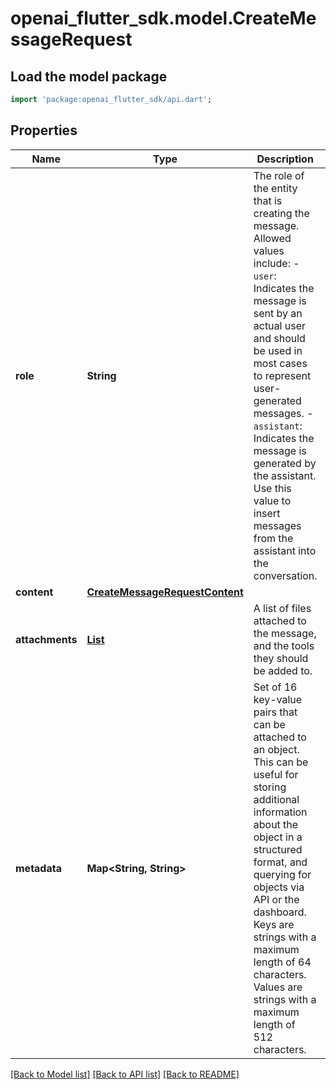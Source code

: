 # openai_flutter_sdk.model.CreateMessageRequest

## Load the model package
```dart
import 'package:openai_flutter_sdk/api.dart';
```

## Properties
Name | Type | Description | Notes
------------ | ------------- | ------------- | -------------
**role** | **String** | The role of the entity that is creating the message. Allowed values include: - `user`: Indicates the message is sent by an actual user and should be used in most cases to represent user-generated messages. - `assistant`: Indicates the message is generated by the assistant. Use this value to insert messages from the assistant into the conversation.  | 
**content** | [**CreateMessageRequestContent**](CreateMessageRequestContent.md) |  | 
**attachments** | [**List<CreateMessageRequestAttachmentsInner>**](CreateMessageRequestAttachmentsInner.md) | A list of files attached to the message, and the tools they should be added to. | [optional] [default to const []]
**metadata** | **Map<String, String>** | Set of 16 key-value pairs that can be attached to an object. This can be useful for storing additional information about the object in a structured format, and querying for objects via API or the dashboard.   Keys are strings with a maximum length of 64 characters. Values are strings with a maximum length of 512 characters.  | [optional] [default to const {}]

[[Back to Model list]](../README.md#documentation-for-models) [[Back to API list]](../README.md#documentation-for-api-endpoints) [[Back to README]](../README.md)


